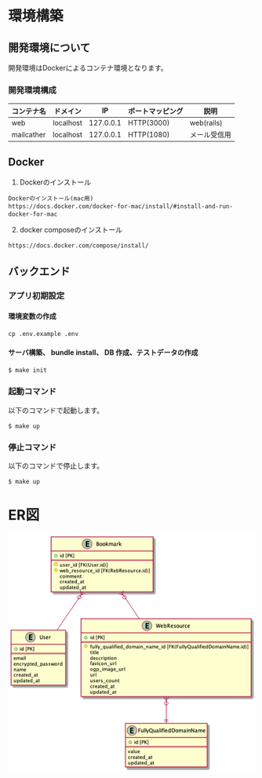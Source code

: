 # 環境構築
## 開発環境について

開発環境はDockerによるコンテナ環境となります。

### 開発環境構成

コンテナ名  | ドメイン         | IP       | ポートマッピング            | 説明
------ | ------------------ | --------- | ------------------- | ----------------
web    | localhost   | 127.0.0.1 | HTTP(3000) | web(rails)
mailcather    | localhost   | 127.0.0.1 | HTTP(1080) | メール受信用

## Docker
1. Dockerのインストール

  ```
  Dockerのインストール(mac用)
  https://docs.docker.com/docker-for-mac/install/#install-and-run-docker-for-mac
  ```

2. docker composeのインストール

  ```
  https://docs.docker.com/compose/install/
  ```
## バックエンド
### アプリ初期設定
#### 環境変数の作成
```
cp .env.example .env

```
#### サーバ構築、 bundle install、 DB 作成、テストデータの作成
```
$ make init
```

### 起動コマンド

以下のコマンドで起動します。

```
$ make up
```

### 停止コマンド

以下のコマンドで停止します。

```
$ make up
```

# ER図
![ER図](https://github.com/t-koshi/bookmark-mini/blob/master/er/erdiagram.png?raw=true)

